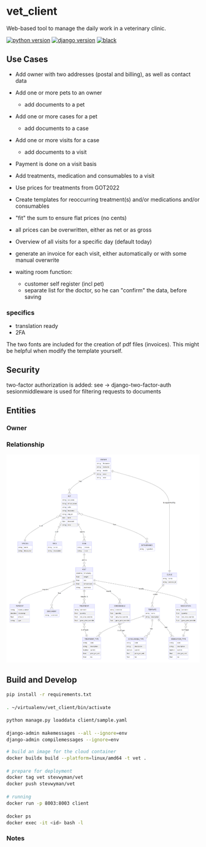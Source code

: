 # vet_client

Web-based tool to manage the daily work in a veterinary clinic.

[![python version][7]][8] [![django version][9]][10]  [![black][18]][19]

## Use Cases

* Add owner with two addresses (postal and billing), as well as contact data
* Add one or more pets to an owner
    * add documents to a pet
* Add one or more cases for a pet
    * add documents to a case
* Add one or more visits for a case
    * add documents to a visit
* Payment is done on a visit basis
* Add treatments, medication and consumables to a visit
* Use prices for treatments from GOT2022
* Create templates for reoccurring treatment(s) and/or medications and/or consumables
* "fit" the sum to ensure flat prices (no cents)
* all prices can be overwritten, either as net or as gross

* Overview of all visits for a specific day (default today)

* generate an invoice for each visit, either automatically or with some manual overwrite

* waiting room function:
    * customer self register (incl pet)
    * separate list for the doctor, so he can "confirm" the data, before saving

### specifics

* translation ready
* 2FA

The two fonts are included for the creation of pdf files (invoices). 
This might be helpful when modify the template yourself.


## Security

two-factor authorization is added: see -> django-two-factor-auth
sesionmiddleware is used for filtering requests to documents

## Entities

### Owner


### Relationship

![vet er](er-diagramm.png)


## Build and Develop

```sh
pip install -r requirements.txt

. ~/virtualenv/vet_client/bin/activate

python manage.py loaddata client/sample.yaml

django-admin makemessages --all --ignore=env  
django-admin compilemessages --ignore=env   
```

```sh
# build an image for the cloud container
docker buildx build --platform=linux/amd64 -t vet .

# prepare for deployment
docker tag vet stevwyman/vet
docker push stevwyman/vet

# running
docker run -p 8003:8003 client

docker ps
docker exec -it <id> bash -l
```

### Notes

[1]: https://img.shields.io/pypi/v/martor.svg
[2]: https://pypi.python.org/pypi/martor

[3]: https://img.shields.io/badge/donate-paypal-blue
[4]: https://www.paypal.com/paypalme/summonagus

[5]: https://img.shields.io/badge/license-GNUGPLv3-blue.svg
[6]: https://raw.githubusercontent.com/agusmakmun/django-markdown-editor/master/LICENSE

[7]: https://img.shields.io/pypi/pyversions/martor.svg
[8]: https://pypi.python.org/pypi/martor

[9]: https://img.shields.io/badge/Django-3.2%20%3E=%204.1-green.svg
[10]: https://www.djangoproject.com

[11]: https://img.shields.io/github/actions/workflow/status/agusmakmun/django-markdown-editor/run-tests.yml?branch=master
[12]: https://github.com/agusmakmun/django-markdown-editor/actions/workflows/run-tests.yml

[13]: https://github.com/agusmakmun/django-markdown-editor/wiki
[14]: https://github.com/agusmakmun/django-markdown-editor/tree/master/martor_demo/app/templates
[15]: https://github.com/adi-/django-markdownx
[16]: https://github.com/waylan/Python-Markdown
[17]: http://rst.ninjs.org

[18]: https://img.shields.io/badge/code%20style-black-000000.svg
[19]: https://github.com/ambv/black